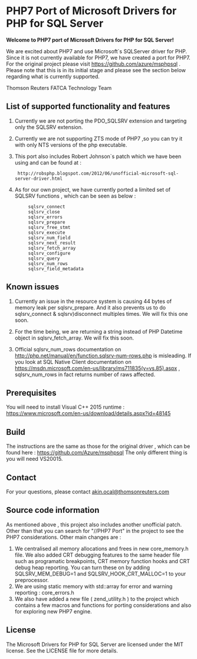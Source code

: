 # PHP7 Port of Microsoft Drivers for PHP for SQL Server

**Welcome to PHP7 port of Microsoft Drivers for PHP for SQL Server!**

We are excited about PHP7 and use Microsoft`s SQLServer driver for PHP. Since it is not currently available for PHP7, 
we have created a port for PHP7. For the original project please visit https://github.com/azure/msphpsql .
Please note that this is in its initial stage and please see the section below regarding what is currently supported.

Thomson Reuters FATCA Technology Team

## List of supported functionality and features

1. Currently we are not porting the PDO_SQLSRV extension and targeting only the SQLSRV extension.

2. Currently we are not supporting ZTS mode of PHP7 ,so you can try it with only NTS versions of the php executable.

3. This port also includes Robert Johnson`s patch which we have been using and can be found at :
	
		http://robsphp.blogspot.com/2012/06/unofficial-microsoft-sql-server-driver.html

4. As for our own project, we have currently ported a limited set of SQLSRV functions , which can be seen as below : 
				
			sqlsrv_connect
			sqlsrv_close
			sqlsrv_errors
			sqlsrv_prepare
			sqlsrv_free_stmt
			sqlsrv_execute
			sqlsrv_num_field
			sqlsrv_next_result
			sqlsrv_fetch_array
			sqlsrv_configure
			sqlsrv_query
			sqlsrv_num_rows
			sqlsrv_field_metadata
      
## Known issues

1. Currently an issue in the resource system is causing 44 bytes of memory leak per sqlsrv_prepare. And it also prevents us
to do sqlsrv_connect & sqlsrv)disconnect multiples times. We will fix this one soon.

2. For the time being, we are returning a string instead of PHP Datetime object in sqlsrv_fetch_array. We will fix this soon.

3. Official sqlsrv_num_rows documentation on http://php.net/manual/en/function.sqlsrv-num-rows.php is misleading.
   If you look at SQL Native Client documentation on https://msdn.microsoft.com/en-us/library/ms711835(v=vs.85).aspx 
   , sqlsrv_num_rows in fact returns number of raws affected.


## Prerequisites 

You will need to install Visual C++ 2015 runtime :
https://www.microsoft.com/en-us/download/details.aspx?id=48145

## Build

The instructions are the same as those for the original driver , which can be found here :
https://github.com/Azure/msphpsql
The only different thing is you will need VS20015.

## Contact
For your questions, please contact akin.ocal@thomsonreuters.com

## Source code information

As mentioned above , this project also includes another unofficial patch. Other than that you can search for "//PHP7 Port" in the project to see the PHP7 considerations.
Other main changes are :
1. We centralised all memory allocations and frees in new core_memory.h file. We also added CRT debugging features to the same header file such as programatic
   breakpoints, CRT memory function hooks and CRT debug heap reporting. You can turn these on by adding SQLSRV_MEM_DEBUG=1 and SQLSRV_HOOK_CRT_MALLOC=1 to your preprocessor.
2. We are using static memory with std::array for error and warning reporting : core_errors.h
3. We also have added a new file ( zend_utility.h ) to the project which contains a few macros and functions for porting considerations and also for exploring new PHP7 engine.

## License

The Microsoft Drivers for PHP for SQL Server are licensed under the MIT license.  See the LICENSE file for more details.
